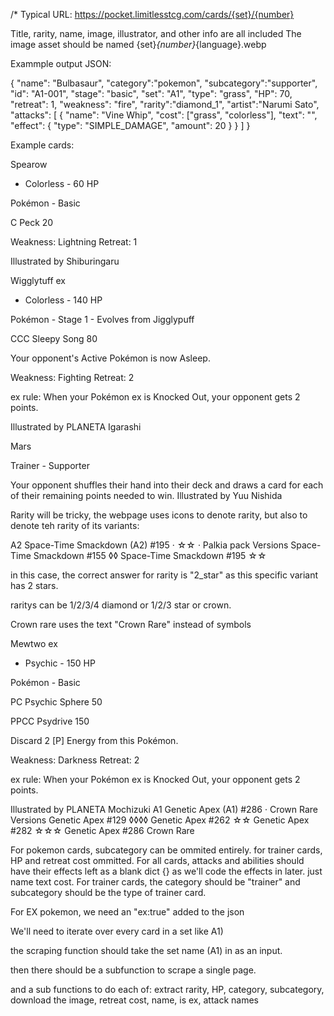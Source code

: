 /*
Typical URL: https://pocket.limitlesstcg.com/cards/{set}/{number}

Title, rarity, name, image, illustrator, and other info are all included
The image asset should be named {set}_{number}_{language}.webp

Exammple output JSON:

{
    "name": "Bulbasaur",
    "category":"pokemon",
    "subcategory":"supporter",
    "id": "A1-001",
    "stage": "basic",
    "set": "A1",
    "type": "grass",
    "HP": 70,
    "retreat": 1,
    "weakness": "fire",
    "rarity":"diamond_1",
    "artist":"Narumi Sato",
    "attacks": [
        {
            "name": "Vine Whip",
            "cost": ["grass", "colorless"],
            "text": "",
            "effect": {
                "type": "SIMPLE_DAMAGE",
                "amount": 20
            }
        }
    ]
}


Example cards:


Spearow
- Colorless - 60 HP

Pokémon - Basic

C Peck 20


Weakness: Lightning
Retreat: 1

Illustrated by Shiburingaru

Wigglytuff ex
- Colorless - 140 HP

Pokémon - Stage 1 - Evolves from Jigglypuff

CCC Sleepy Song 80

Your opponent's Active Pokémon is now Asleep.

Weakness: Fighting
Retreat: 2

ex rule: When your Pokémon ex is Knocked Out, your opponent gets 2 points.

Illustrated by PLANETA Igarashi


Mars

Trainer - Supporter

Your opponent shuffles their hand into their deck and draws a card for each of their remaining points needed to win.
Illustrated by Yuu Nishida

Rarity will be tricky, the webpage uses icons to denote rarity, but also to denote teh rarity of its variants:

A2
Space-Time Smackdown (A2)
#195 · ☆☆ · Palkia pack
Versions
Space-Time Smackdown #155
◊◊
Space-Time Smackdown #195
☆☆


in this case, the correct answer for rarity is "2_star" as this specific variant has 2 stars. 

raritys can be 1/2/3/4 diamond or 1/2/3 star or crown.

Crown rare uses the text "Crown Rare" instead of symbols

Mewtwo ex
- Psychic - 150 HP

Pokémon - Basic

PC Psychic Sphere 50


PPCC Psydrive 150

Discard 2 [P] Energy from this Pokémon.

Weakness: Darkness
Retreat: 2

ex rule: When your Pokémon ex is Knocked Out, your opponent gets 2 points.

Illustrated by PLANETA Mochizuki
A1
Genetic Apex (A1)
#286 · Crown Rare
Versions
Genetic Apex #129
◊◊◊◊
Genetic Apex #262
☆☆
Genetic Apex #282
☆☆☆
Genetic Apex #286
Crown Rare


For pokemon cards, subcategory can be ommited entirely. for trainer cards, HP and retreat cost ommitted.
For all cards, attacks and abilities should have their effects left as a blank dict {} as we'll code the effects in later.
just name text cost.
For trainer cards, the category should be "trainer" and subcategory should be the type of trainer card.

For EX pokemon, we need an "ex:true" added to the json

We'll need to iterate over every card in a set like A1)

the scraping function should take the set name (A1) in as an input.

then there should be a subfunction to scrape a single page.

and a sub functions to do each of: extract rarity, HP, category, subcategory, download the image, retreat cost, name, is ex, attack names